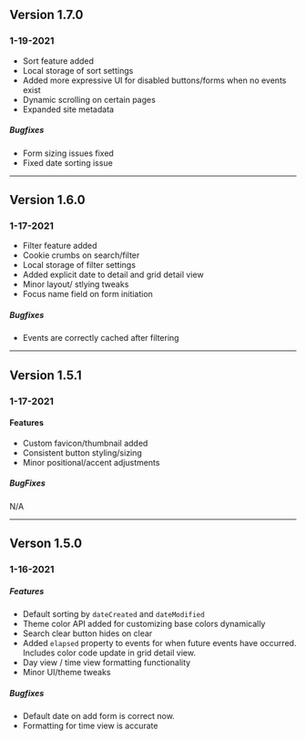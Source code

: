 ## Version 1.7.0
### 1-19-2021

- Sort feature added
- Local storage of sort settings
- Added more expressive UI for disabled buttons/forms when no events exist
- Dynamic scrolling on certain pages
- Expanded site metadata

##### Bugfixes
- Form sizing issues fixed
- Fixed date sorting issue

---

## Version 1.6.0
### 1-17-2021

- Filter feature added
- Cookie crumbs on search/filter
- Local storage of filter settings
- Added explicit date to detail and grid detail view
- Minor  layout/ stlying tweaks
- Focus name field on form initiation

##### Bugfixes
- Events are correctly cached after filtering

---

## Version 1.5.1
### 1-17-2021

#### Features
- Custom favicon/thumbnail added
- Consistent button styling/sizing 
- Minor positional/accent adjustments

##### BugFixes
N/A

---

## Verson 1.5.0
### 1-16-2021

##### Features
- Default sorting by `dateCreated` and `dateModified`
- Theme color API added for customizing base colors dynamically
- Search clear button hides on clear
- Added `elapsed` property to events for when future events have occurred. Includes color code update in grid detail view.
- Day view / time view formatting functionality
- Minor UI/theme tweaks

##### Bugfixes
- Default date on add form is correct now.
- Formatting for time view is accurate 
